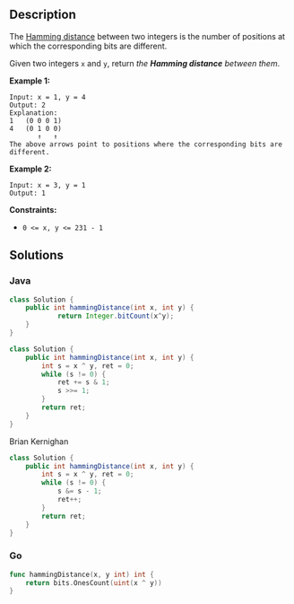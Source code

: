 ## Description

The [Hamming distance](https://en.wikipedia.org/wiki/Hamming_distance) between two integers is the number of positions at which the corresponding bits are different.

Given two integers `x` and `y`, return *the **Hamming distance** between them*.

 

**Example 1:**

```
Input: x = 1, y = 4
Output: 2
Explanation:
1   (0 0 0 1)
4   (0 1 0 0)
       ↑   ↑
The above arrows point to positions where the corresponding bits are different.
```

**Example 2:**

```
Input: x = 3, y = 1
Output: 1
```

 

**Constraints:**

- `0 <= x, y <= 231 - 1`



## Solutions



### Java

```java
class Solution {
    public int hammingDistance(int x, int y) {
            return Integer.bitCount(x^y);
    }
}
```



```java
class Solution {
    public int hammingDistance(int x, int y) {
        int s = x ^ y, ret = 0;
        while (s != 0) {
            ret += s & 1;
            s >>= 1;
        }
        return ret;
    }
}
```

Brian Kernighan

```java
class Solution {
    public int hammingDistance(int x, int y) {
        int s = x ^ y, ret = 0;
        while (s != 0) {
            s &= s - 1;
            ret++;
        }
        return ret;
    }
}
```



### Go

```go
func hammingDistance(x, y int) int {
    return bits.OnesCount(uint(x ^ y))
}
```

